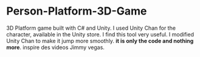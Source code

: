 # Person-Platform-3D-Game
3D Platform game built with C# and Unity.
I used Unity Chan for the character, available in the Unity store. I find this tool very useful. I modified Unity Chan to make it jump more smoothly.
**it is only the code and nothing more**.
inspire des videos Jimmy vegas.
